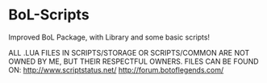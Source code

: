 # BoL-Scripts
Improved BoL Package, with Library and some basic scripts!


ALL .LUA FILES IN SCRIPTS/STORAGE OR SCRIPTS/COMMON ARE NOT OWNED BY ME, BUT THEIR RESPECTFUL OWNERS.
FILES CAN BE FOUND ON:  http://www.scriptstatus.net/
                        http://forum.botoflegends.com/
